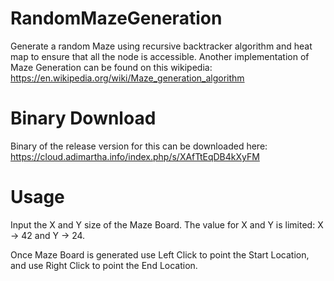 # RandomMazeGeneration

Generate a random Maze using recursive backtracker algorithm and heat map to ensure that all the node is accessible.
Another implementation of Maze Generation can be found on this wikipedia: https://en.wikipedia.org/wiki/Maze_generation_algorithm

# Binary Download

Binary of the release version for this can be downloaded here: https://cloud.adimartha.info/index.php/s/XAfTtEqDB4kXyFM

# Usage

Input the X and Y size of the Maze Board. The value for X and Y is limited:
X -> 42 and Y -> 24.

Once Maze Board is generated use Left Click to point the Start Location, and use Right Click to point the End Location.